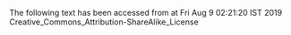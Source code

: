 The following text has been accessed from at Fri Aug 9 02:21:20 IST 2019
Creative_Commons_Attribution-ShareAlike_License

